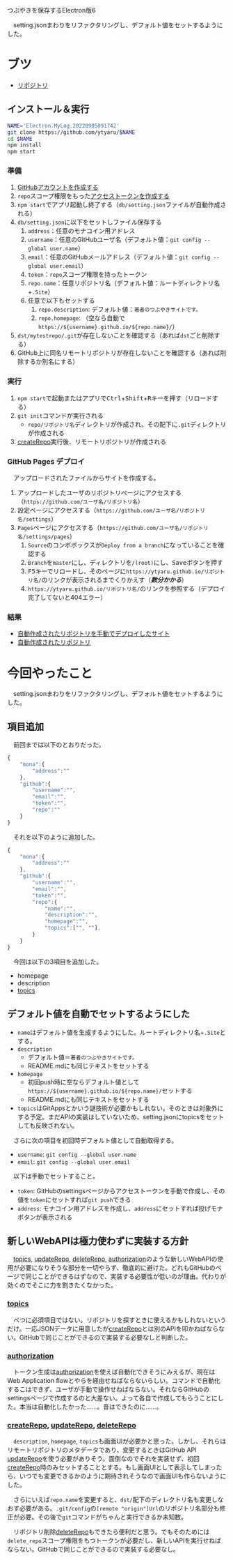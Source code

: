 つぶやきを保存するElectron版6

　setting.jsonまわりをリファクタリングし、デフォルト値をセットするようにした。

<!-- more -->

# ブツ

* [リポジトリ][]

[リポジトリ]:https://github.com/ytyaru/Electron.MyLog.20220905091742

## インストール＆実行

```sh
NAME='Electron.MyLog.20220905091742'
git clone https://github.com/ytyaru/$NAME
cd $NAME
npm install
npm start
```

### 準備

1. [GitHubアカウントを作成する](https://github.com/join)
1. `repo`スコープ権限をもった[アクセストークンを作成する](https://github.com/settings/tokens)
1. `npm start`でアプリ起動し終了する（`db/setting.json`ファイルが自動作成される）
1. `db/setting.json`に以下をセットしファイル保存する
	1. `address`：任意のモナコイン用アドレス
	1. `username`：任意のGitHubユーザ名（デフォルト値：`git config --global user.name`）
	1. `email`：任意のGitHubメールアドレス（デフォルト値：`git config --global user.email`）
	1. `token`：`repo`スコープ権限を持ったトークン
	1. `repo.name`：任意リポジトリ名（デフォルト値：ルートディレクトリ名+`.Site`）
    1. 任意で以下もセットする
        1. `repo.description`: デフォルト値：`著者のつぶやきサイトです。`
        1. `repo.homepage`: （空なら自動で`https://${username}.github.io/${repo.name}/`）
1. `dst/mytestrepo/.git`が存在しないことを確認する（あれば`dst`ごと削除する）
1. GitHub上に同名リモートリポジトリが存在しないことを確認する（あれば削除するか別名にする）

### 実行

1. `npm start`で起動またはアプリで<kbd>Ctrl</kbd>+<kbd>Shift</kbd>+<kbd>R</kbd>キーを押す（リロードする）
1. `git init`コマンドが実行される
	* `repo/リポジトリ名`ディレクトリが作成され、その配下に`.git`ディレクトリが作成される
1. [createRepo][]実行後、リモートリポジトリが作成される

### GitHub Pages デプロイ

　アップロードされたファイルからサイトを作成する。

1. アップロードしたユーザのリポジトリページにアクセスする（`https://github.com/ユーザ名/リポジトリ名`）
1. 設定ページにアクセスする（`https://github.com/ユーザ名/リポジトリ名/settings`）
1. `Pages`ページにアクセスする（`https://github.com/ユーザ名/リポジトリ名/settings/pages`）
    1. `Source`のコンボボックスが`Deploy from a branch`になっていることを確認する
    1. `Branch`を`master`にし、ディレクトリを`/(root)`にし、<kbd>Save</kbd>ボタンを押す
    1. <kbd>F5</kbd>キーでリロードし、そのページに`https://ytyaru.github.io/リポジトリ名/`のリンクが表示されるまでくりかえす（***数分かかる***）
    1. `https://ytyaru.github.io/リポジトリ名/`のリンクを参照する（デプロイ完了してないと404エラー）

### 結果

* [自動作成されたリポジトリを手動でデプロイしたサイト][]
* [自動作成されたリポジトリ][]

[自動作成されたリポジトリ]:https://github.com/ytyaru/Electron.MyLog.20220905091742.Site
[自動作成されたリポジトリを手動でデプロイしたサイト]:https://ytyaru.github.io/Electron.MyLog.20220905091742.Site/

# 今回やったこと

　setting.jsonまわりをリファクタリングし、デフォルト値をセットするようにした。

## 項目追加

　前回までは以下のとおりだった。

```javascript
{
    "mona":{
        "address":""
    },
    "github":{
        "username":"",
        "email":"",
        "token":"",
        "repo":""
    }
}
```

　それを以下のように追加した。

```javascript
{
    "mona":{
        "address":""
    },
    "github":{
        "username":"",
        "email":"",
        "token":"",
        "repo":{
            "name":"",
            "description":"",
            "homepage":"",
            "topics":["", ""],
        }
    }
}
```

　今回は以下の3項目を追加した。

* homepage
* description
* [topics][]

## デフォルト値を自動でセットするようにした

* `name`はデフォルト値を生成するようにした。ルートディレクトリ名+`.Site`とする。
* `description`
    * デフォルト値＝`著者のつぶやきサイトです。`
    * README.mdにも同じテキストをセットする
* `homepage`
    * 初回push時に空ならデフォルト値として`https://${username}.github.io/${repo.name}/`セットする
    * README.mdにも同じテキストをセットする
* `topics`はGitAppsとかいう謎技術が必要かもしれない。そのときは対象外にする予定。まだAPIの実装はしていないため、setting.jsonにtopicsをセットしても反映されない。

　さらに次の項目を初回時デフォルト値として自動取得する。

* `username`: `git config --global user.name`
* `email`: `git config --global user.email`

　以下は手動でセットすること。

* `token`: GitHubのsettingsページからアクセストークンを手動で作成し、その値を`token`にセットすれば`git push`できる
* `address`: モナコイン用アドレスを作成し、`address`にセットすれば投げモナボタンが表示される

## 新しいWebAPIは極力使わずに実装する方針

　[topics][], [updateRepo][], [deleteRepo][], [authorization][]のような新しいWebAPIの使用が必要になりそうな部分を一切やらず、徹底的に避けた。どれもGitHubのページで同じことができるはずなので、実装する必要性が低いのが理由。代わりが効くのでそこに力を割きたくなかった。

### [topics][]

　べつに必須項目ではない。リポジトリを探すときに使えるかもしれないというだけ。一応JSONデータに用意したが[createRepo][]とは別のAPIを叩かねばならない。GitHubで同じことができるので実装する必要なしと判断した。

### [authorization][]

　トークン生成は[authorization][]を使えば自動化できそうにみえるが、現在はWeb Application flowとやらを経由せねばならないらしい。コマンドで自動化するこはできず、ユーザが手動で操作せねばならない。それならGitHubのsettingsページで作成するのと大差ない。よって各自で作成してもらうことにした。本当は自動化したかった……。昔はできたのに……。

[authorization]:https://docs.github.com/en/enterprise-server@3.1/rest/oauth-authorizations#create-a-new-authorization

### [createRepo][], [updateRepo][], [deleteRepo][]

　`description`, `homepage`, `topics`も画面UIが必要かと思った。しかし、それらはリモートリポジトリのメタデータであり、変更するときはGitHub API [updateRepo][]を使う必要がありそう。面倒なのでそれを実装せず、初回[createRepo][]時のみセットすることとする。もし画面UIとして表示してしまったら、いつでも変更できるかのように期待されそうなので画面UIも作らないようにした。

　さらにいえば`repo.name`を変更すると、`dst/`配下のディレクトリ名も変更しなおす必要がある。`.git/config`の`[remote "origin"]Url`のリポジトリ名部分も修正が必要。その後で`git`コマンドがちゃんと実行できるか未知数。

　リポジトリ削除[deleteRepo][]もできたら便利だと思う。でもそのためには`delete_repo`スコープ権限をもつトークンが必要だし、新しいAPIを実行せねばならない。GitHubで同じことができるので実装する必要なし。

[topics]:https://docs.github.com/ja/rest/repos/repos#replace-all-repository-topics
[createRepo]:https://docs.github.com/ja/rest/repos/repos#create-a-repository-for-the-authenticated-user
[updateRepo]:https://docs.github.com/ja/rest/repos/repos#update-a-repository
[deleteRepo]:https://docs.github.com/ja/rest/repos/repos#delete-a-repository
[authorization]:https://docs.github.com/en/enterprise-server@3.1/rest/oauth-authorizations#create-a-new-authorization

